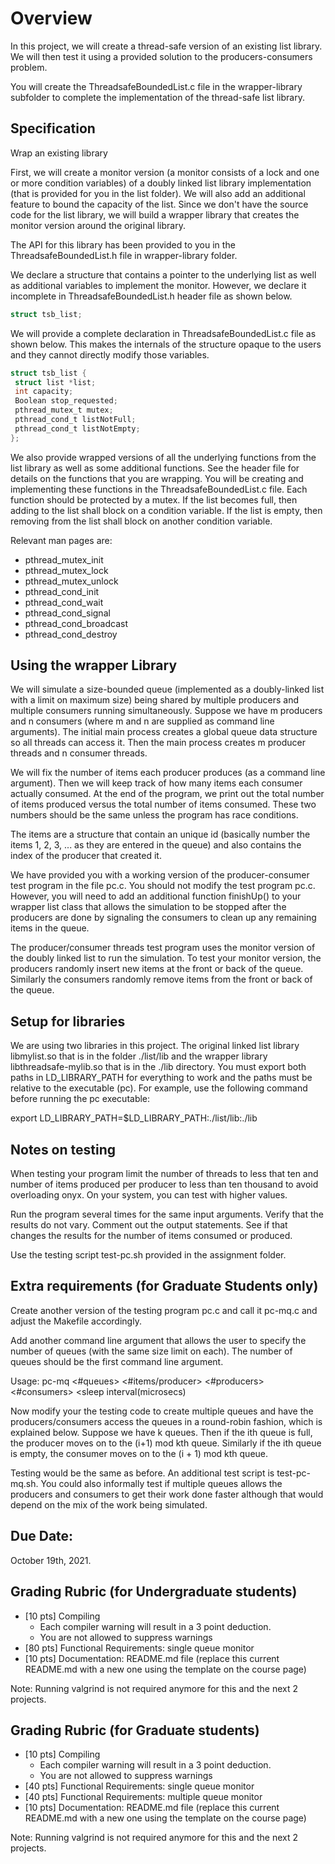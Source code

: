 # Overview

In this project, we will create a thread-safe version of an existing list library. We will then test it using a provided solution to the producers-consumers problem.

You will create the ThreadsafeBoundedList.c file in the wrapper-library subfolder to complete the implementation of the thread-safe list library.

## Specification

Wrap an existing library

First, we will create a monitor version (a monitor consists of a lock and one or more condition variables) of a doubly linked list library implementation (that is provided for you in the list folder). We will also add an additional feature to bound the capacity of the list. Since we don't have the source code for the list library, we will build a wrapper library that creates the monitor version around the original library. 

The API for this library has been provided to you in the ThreadsafeBoundedList.h file in wrapper-library folder.

We declare a structure that contains a pointer to the underlying list as well as additional variables to implement the monitor. However, we declare it incomplete in ThreadsafeBoundedList.h header file as shown below.

```c
struct tsb_list;
```

We will provide a complete declaration in ThreadsafeBoundedList.c file as shown below. This makes the internals of the structure opaque to the users and they cannot directly modify those variables.

```c
struct tsb_list {
 struct list *list;
 int capacity;
 Boolean stop_requested;
 pthread_mutex_t mutex;
 pthread_cond_t listNotFull;
 pthread_cond_t listNotEmpty;
};
```
We also provide wrapped versions of all the underlying functions from the list library as well as some additional functions. See the header file for details on the functions that you are wrapping. You will be creating and implementing these functions in the ThreadsafeBoundedList.c file. Each function should be protected by a mutex. If the list becomes full, then adding to the list shall block on a condition variable. If the list is empty, then removing from the list shall block on another condition variable.

Relevant man pages are: 
- pthread_mutex_init
- pthread_mutex_lock
- pthread_mutex_unlock
- pthread_cond_init
- pthread_cond_wait
- pthread_cond_signal
- pthread_cond_broadcast
- pthread_cond_destroy

## Using the wrapper Library

We will simulate a size-bounded queue (implemented as a doubly-linked list with a limit on maximum size) being shared by multiple producers and multiple consumers running simultaneously. Suppose we have m producers and n consumers (where m and n are supplied as command line arguments).  The initial main process creates a global queue data structure so all threads can access it.  Then the main process creates m producer threads and n consumer threads.

We will fix the number of items each producer produces (as a command line argument). Then we will keep track of how many items each consumer actually consumed. At the end of the program, we print out the total number of items produced versus the total number of items consumed. These two numbers should be the same unless the program has race conditions.

The items are a structure that contain an unique id (basically number the items 1, 2, 3, ... as they are entered in the queue) and also contains the index of the producer that created it.

We have provided you with a working version of the producer-consumer test program in the file pc.c. You should not modify the test program pc.c. However, you will need to add an additional function finishUp() to your wrapper list class that allows the simulation to be stopped after the producers are done by signaling the consumers to clean up any remaining items in the queue.

The producer/consumer threads test program uses the monitor version of the doubly linked list to run the simulation.  To test your monitor version, the producers randomly insert new items at the front or back of the queue.  Similarly the consumers randomly remove items from the front or back of the queue.

## Setup for libraries
We are using two libraries in this project. The original linked list library libmylist.so  that is in the folder ./list/lib and the wrapper library libthreadsafe-mylib.so that is in the ./lib directory. You must export both paths in LD_LIBRARY_PATH for everything to work and the paths must be relative to the executable (pc).  For example, use the following command before running the pc executable:

  export LD_LIBRARY_PATH=$LD_LIBRARY_PATH:./list/lib:./lib

## Notes on testing
When testing your program limit the number of threads to less that ten and number of items produced per producer to less than ten thousand to avoid overloading onyx. On your system, you can test with higher values.

Run the program several times for the same input arguments. Verify that the results do not vary. Comment out the output statements. See if that changes the results for the number of items consumed or produced.

Use the testing script test-pc.sh provided in the assignment folder. 

## Extra requirements (for Graduate Students only)
Create another version of the testing program pc.c and call it pc-mq.c and adjust the Makefile accordingly.

Add another command line argument that allows the user to specify the number of queues (with the same size limit on each). The number of queues should be the first command line argument.

Usage: pc-mq <#queues> <poolsize> <#items/producer> <#producers> <#consumers> <sleep interval(microsecs)
                                                                                     
Now modify your the testing code to create multiple queues and have the producers/consumers access the queues in a round-robin fashion, which is explained below.
Suppose we have k queues. Then if the ith queue is full, the producer moves on to the (i+1) mod kth queue. Similarly if the ith queue is empty, the consumer moves on to the (i + 1) mod kth queue.

Testing would be the same as before. An additional test script is test-pc-mq.sh. You could also informally test if multiple queues allows the producers and consumers to get their work done faster although that would depend on the mix of the work being simulated.

## Due Date:  

October 19th, 2021.

## Grading Rubric (for Undergraduate students)

- [10 pts] Compiling
  - Each compiler warning will result in a 3 point deduction.
  - You are not allowed to suppress warnings
- [80 pts] Functional Requirements: single queue monitor
- [10 pts] Documentation: README.md file (replace this current README.md with a new one using the template on the course page)

Note: Running valgrind is not required anymore for this and the next 2 projects.
                                                                                     
 ## Grading Rubric (for Graduate students)

- [10 pts] Compiling
  - Each compiler warning will result in a 3 point deduction.
  - You are not allowed to suppress warnings
- [40 pts] Functional Requirements: single queue monitor
- [40 pts] Functional Requirements: multiple queue monitor                                                                      
- [10 pts] Documentation: README.md file (replace this current README.md with a new one using the template on the course page)
                                                                                     
Note: Running valgrind is not required anymore for this and the next 2 projects.
